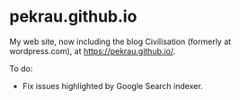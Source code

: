 # pekrau.github.io

My web site, now including the blog Civilisation (formerly at wordpress.com),
at https://pekrau.github.io/.

To do:

- Fix issues highlighted by Google Search indexer.
